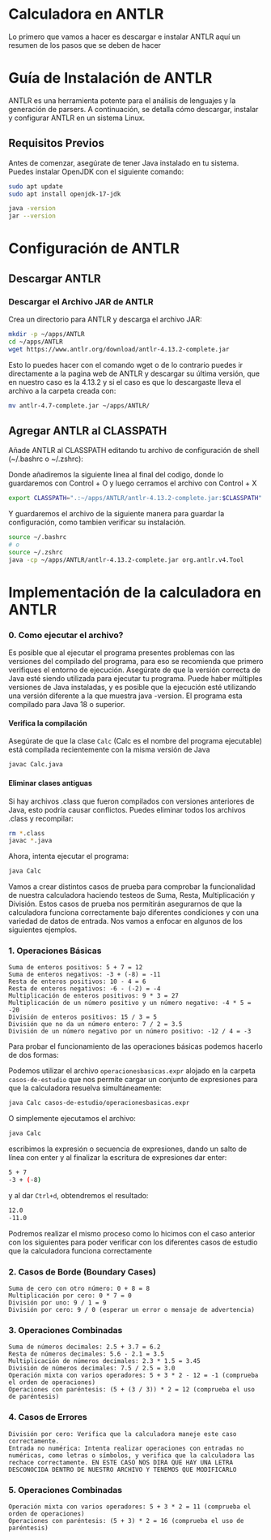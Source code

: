 # Calculadora en ANTLR

Lo primero que vamos a hacer es descargar e instalar ANTLR aquí un resumen de los pasos que se deben de hacer

# Guía de Instalación de ANTLR

ANTLR es una herramienta potente para el análisis de lenguajes y la generación de parsers. A continuación, se detalla cómo descargar, instalar y configurar ANTLR en un sistema Linux.

## Requisitos Previos

Antes de comenzar, asegúrate de tener Java instalado en tu sistema. Puedes instalar OpenJDK con el siguiente comando:

```bash
sudo apt update
sudo apt install openjdk-17-jdk
```

```bash
java -version
jar --version
```

# Configuración de ANTLR

## Descargar ANTLR

### Descargar el Archivo JAR de ANTLR

Crea un directorio para ANTLR y descarga el archivo JAR:

```bash
mkdir -p ~/apps/ANTLR
cd ~/apps/ANTLR
wget https://www.antlr.org/download/antlr-4.13.2-complete.jar
```

Esto lo puedes hacer con el comando wget o de lo contrario puedes ir directamente a la pagina web de ANTLR y descargar su última versión, que en nuestro caso es la 4.13.2 y si el caso es que lo descargaste lleva el archivo a la carpeta creada con:


```bash
mv antlr-4.7-complete.jar ~/apps/ANTLR/
```

## Agregar ANTLR al CLASSPATH

Añade ANTLR al CLASSPATH editando tu archivo de configuración de shell (~/.bashrc o ~/.zshrc):

Donde añadiremos la siguiente linea al final del codigo, donde lo guardaremos con Control + O y luego cerramos el archivo con Control + X

```bash
export CLASSPATH=".:~/apps/ANTLR/antlr-4.13.2-complete.jar:$CLASSPATH"
```
Y guardaremos el archivo de la siguiente manera para guardar la configuración, como tambien verificar su instalación.

```bash
source ~/.bashrc
# o
source ~/.zshrc
java -cp ~/apps/ANTLR/antlr-4.13.2-complete.jar org.antlr.v4.Tool
```

# Implementación de la calculadora en ANTLR

### 0. Como ejecutar el archivo?
Es posible que al ejecutar el programa presentes problemas con las versiones del compilado del programa, para eso se recomienda que primero verifiques el entorno de ejecución. Asegúrate de que la versión correcta de Java esté siendo utilizada para ejecutar tu programa. Puede haber múltiples versiones de Java instaladas, y es posible que la ejecución esté utilizando una versión diferente a la que muestra java -version. El programa esta compilado para Java 18 o superior.

#### Verifica la compilación
Asegúrate de que la clase `Calc` (Calc es el nombre del programa ejecutable) está compilada recientemente con la misma versión de Java
```bash
javac Calc.java
```
#### Eliminar clases antiguas
Si hay archivos .class que fueron compilados con versiones anteriores de Java, esto podría causar conflictos. Puedes eliminar todos los archivos .class y recompilar:
```bash
rm *.class
javac *.java
```
Ahora, intenta ejecutar el programa:
```bash
java Calc
```

Vamos a crear distintos casos de prueba para comprobar la funcionalidad de nuestra calculadora haciendo testeos de Suma, Resta, Multiplicación y División. Estos casos de prueba nos permitirán asegurarnos de que la calculadora funciona correctamente bajo diferentes condiciones y con una variedad de datos de entrada. Nos vamos a enfocar en algunos de los siguientes ejemplos.


### 1. Operaciones Básicas

    Suma de enteros positivos: 5 + 7 = 12
    Suma de enteros negativos: -3 + (-8) = -11
    Resta de enteros positivos: 10 - 4 = 6
    Resta de enteros negativos: -6 - (-2) = -4
    Multiplicación de enteros positivos: 9 * 3 = 27
    Multiplicación de un número positivo y un número negativo: -4 * 5 = -20
    División de enteros positivos: 15 / 3 = 5
    División que no da un número entero: 7 / 2 = 3.5
    División de un número negativo por un número positivo: -12 / 4 = -3
    
Para probar el funcionamiento de las operaciones básicas podemos hacerlo de dos formas:

Podemos utilizar el archivo `operacionesbasicas.expr` alojado en la carpeta `casos-de-estudio` que nos permite cargar un conjunto de expresiones para que la calculadora resuelva simultáneamente:
```bash
java Calc casos-de-estudio/operacionesbasicas.expr
```
O simplemente ejecutamos el archivo:
```bash
java Calc
```
escribimos la expresión o secuencia de expresiones, dando un salto de línea con enter y al finalizar la escritura de expresiones dar enter:
```bash
5 + 7
-3 + (-8)

```
y al dar `Ctrl+d`, obtendremos el resultado:
```bash
12.0
-11.0
```

Podremos realizar el mismo proceso como lo hicimos con el caso anterior con los siguientes para poder verificar con los diferentes casos de estudio que la calculadora funciona correctamente

### 2. Casos de Borde (Boundary Cases)

    Suma de cero con otro número: 0 + 8 = 8
    Multiplicación por cero: 0 * 7 = 0
    División por uno: 9 / 1 = 9
    División por cero: 9 / 0 (esperar un error o mensaje de advertencia)

### 3. Operaciones Combinadas

    Suma de números decimales: 2.5 + 3.7 = 6.2
    Resta de números decimales: 5.6 - 2.1 = 3.5
    Multiplicación de números decimales: 2.3 * 1.5 = 3.45
    División de números decimales: 7.5 / 2.5 = 3.0
    Operación mixta con varios operadores: 5 + 3 * 2 - 12 = -1 (comprueba el orden de operaciones)
    Operaciones con paréntesis: (5 + (3 / 3)) * 2 = 12 (comprueba el uso de paréntesis)
    
### 4. Casos de Errores

    División por cero: Verifica que la calculadora maneje este caso correctamente.
    Entrada no numérica: Intenta realizar operaciones con entradas no numéricas, como letras o símbolos, y verifica que la calculadora las rechace correctamente. EN ESTE CASO NOS DIRA QUE HAY UNA LETRA DESCONOCIDA DENTRO DE NUESTRO ARCHIVO Y TENEMOS QUE MODIFICARLO

### 5. Operaciones Combinadas

    Operación mixta con varios operadores: 5 + 3 * 2 = 11 (comprueba el orden de operaciones)
    Operaciones con paréntesis: (5 + 3) * 2 = 16 (comprueba el uso de paréntesis)
